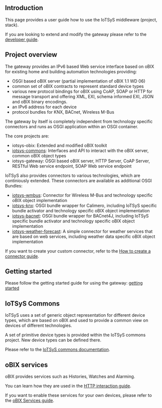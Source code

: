 


## Introduction ##
This page provides a user guide how to use the IoTSyS middleware (project, stack).

If you are looking to extend and modify the gateway please refer to the [developer guide](devguide.md).

## Project overview ##
The gateway provides an IPv6 based Web service interface based on oBIX for existing home and building automation technologies providing:
  * OSGI based oBIX server (partial implementation of oBIX 1.1 WD 06)
  * common set of oBIX contracts to represent standard device types
  * various new protocol bindings for oBIX using CoAP, SOAP or HTTP for message transport and offering XML, EXI, schema informed EXI, JSON and oBIX binary encodings.
  * an IPv6 address for each device
  * protocol bundles for KNX, BACnet, Wireless M-Bus

The gateway by itself is completely independent from technology specific connectors and runs as OSGI application within an OSGI container.

The core projects are:
  * iotsys-obix: Extended and modified oBIX toolkit
  * [iotsys-commons](wiki/iotsyscommons.md): Interfaces and API to interact with the oBIX server, common oBIX object types
  * iotsys-gateway: OSGI based oBIX server, HTTP Server, CoAP Server, RESTful Web service endpoint, SOAP Web service endpoint

IoTSyS also provides connectors to various technologies, which are continiously extended.
These connectors are available as additional OSGI Bundles:
  * [iotsys-wmbus](wiki/WMBusConnector.md): Connector for Wireless M-Bus and technology specific oBIX object implementation
  * [iotsys-knx](wiki/KNXConnector.md): OSGI bundle wrapper for Calimero, including IoTSyS specific bundle activator and technology specific oBIX object implementation
  * [iotsys-bacnet](wiki/BACnetConnector.md): OSGI bundle wrapper for BACnet4J, including IoTSyS specific bundle activator and technology specific oBIX object implementation
  * [iotsys-weather-forecast](wiki/WeatherForecastConnector.md): A simple connector for weather services that are based on web services, including weather data specific oBIX object implementation

If you want to create your custom connector, refer to the [How to create a connector guide](wiki/connectorhowto.md).

## Getting started ##
Please follow the getting started guide for using the gateway: [getting started](wiki/gettingstarted.md)

## IoTSyS Commons ##
IoTSyS uses a set of generic object representation for different device types, which are based on oBIX and used to provide a common view on devices of different technologies.

A set of primitive device types is provided within the IoTSyS commons project. New device types can be defined there.

Please refer to the [IoTSyS commons documentation](wiki/iotsyscommons.md).

## oBIX services ##
oBIX provides services such as Histories, Watches and Alarming.

You can learn how they are used in the [HTTP interaction guide](wiki/HTTPinteraction#Using_oBIX_services.md).

If you want to enable these services for your own devices, please refer to the [oBIX Services guide](wiki/obixServices.md).